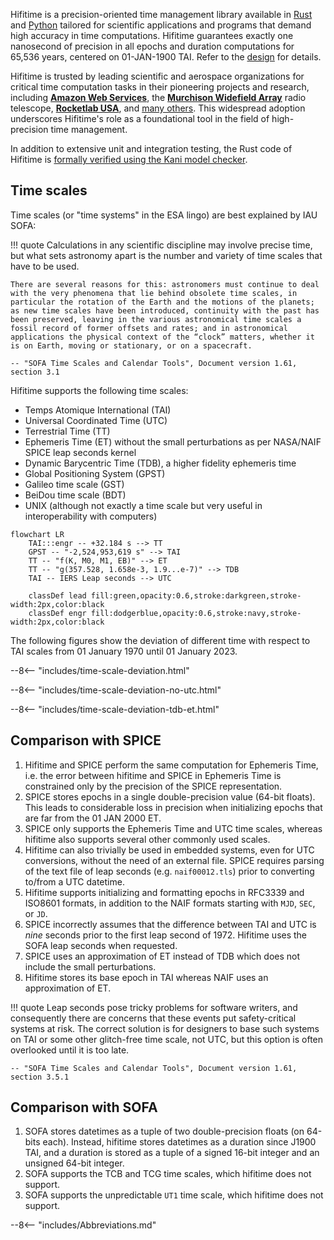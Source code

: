 Hifitime is a precision-oriented time management library available in [Rust](rust.md) and [Python](python.md) tailored for scientific applications and programs that demand high accuracy in time computations. Hifitime guarantees exactly one nanosecond of precision in all epochs and duration computations for 65,536 years, centered on 01-JAN-1900 TAI. Refer to the [design](design.md) for details.

Hifitime is trusted by leading scientific and aerospace organizations for critical time computation tasks in their pioneering projects and research, including [**Amazon Web Services**](https://aws.amazon.com/blogs/opensource/how-open-source-projects-are-using-kani-to-write-better-software-in-rust/), the [**Murchison Widefield Array**](https://www.mwatelescope.org/) radio telescope, [**Rocketlab USA**](https://www.rocketlabusa.com), and [many others](https://pepy.tech/project/hifitime). This widespread adoption underscores Hifitime's role as a foundational tool in the field of high-precision time management.

In addition to extensive unit and integration testing, the Rust code of Hifitime is [formally verified using the Kani model checker](https://model-checking.github.io/kani-verifier-blog/2023/03/31/how-kani-helped-find-bugs-in-hifitime.html).

## Time scales

Time scales (or "time systems" in the ESA lingo) are best explained by IAU SOFA:

!!! quote
    Calculations in any scientific discipline may involve precise time, but what sets astronomy apart is the number and variety of time scales that have to be used.

    There are several reasons for this: astronomers must continue to deal with the very phenomena that lie behind obsolete time scales, in particular the rotation of the Earth and the motions of the planets; as new time scales have been introduced, continuity with the past has been preserved, leaving in the various astronomical time scales a fossil record of former offsets and rates; and in astronomical applications the physical context of the “clock” matters, whether it is on Earth, moving or stationary, or on a spacecraft.
    
    -- "SOFA Time Scales and Calendar Tools", Document version 1.61, section 3.1

Hifitime supports the following time scales:

+ Temps Atomique International (TAI)
+ Universal Coordinated Time (UTC)
+ Terrestrial Time (TT)
+ Ephemeris Time (ET) without the small perturbations as per NASA/NAIF SPICE leap seconds kernel
+ Dynamic Barycentric Time (TDB), a higher fidelity ephemeris time
+ Global Positioning System (GPST)
+ Galileo time scale (GST)
+ BeiDou time scale (BDT)
+ UNIX (although not exactly a time scale but very useful in interoperability with computers)

```mermaid
flowchart LR
    TAI:::engr -- +32.184 s --> TT
    GPST -- "-2,524,953,619 s" --> TAI
    TT -- "f(K, M0, M1, EB)" --> ET
    TT -- "g(357.528, 1.658e-3, 1.9...e-7)" --> TDB
    TAI -- IERS Leap seconds --> UTC

    classDef lead fill:green,opacity:0.6,stroke:darkgreen,stroke-width:2px,color:black
    classDef engr fill:dodgerblue,opacity:0.6,stroke:navy,stroke-width:2px,color:black
```

The following figures show the deviation of different time with respect to TAI scales from 01 January 1970 until 01 January 2023.

--8<-- "includes/time-scale-deviation.html"

--8<-- "includes/time-scale-deviation-no-utc.html"

--8<-- "includes/time-scale-deviation-tdb-et.html"

## Comparison with SPICE

1. Hifitime and SPICE perform the same computation for Ephemeris Time, i.e. the error between hifitime and SPICE in Ephemeris Time is constrained only by the precision of the SPICE representation.
1. SPICE stores epochs in a single double-precision value (64-bit floats). This leads to considerable loss in precision when initializing epochs that are far from the 01 JAN 2000 ET.
1. SPICE only supports the Ephemeris Time and UTC time scales, whereas hifitime also supports several other commonly used scales.
1. Hifitime can also trivially be used in embedded systems, even for UTC conversions, without the need of an external file. SPICE requires parsing of the text file of leap seconds (e.g. `naif00012.tls`) prior to converting to/from a UTC datetime.
1. Hifitime supports initializing and formatting epochs in RFC3339 and ISO8601 formats, in addition to the NAIF formats starting with `MJD`, `SEC`, or `JD`.
1. SPICE incorrectly assumes that the difference between TAI and UTC is _nine_ seconds prior to the first leap second of 1972. Hifitime uses the SOFA leap seconds when requested.
1. SPICE uses an approximation of ET instead of TDB which does not include the small perturbations.
1. Hifitime stores its base epoch in TAI whereas NAIF uses an approximation of ET.

!!! quote
    Leap seconds pose tricky problems for software writers, and consequently there are concerns that these events put safety-critical systems at risk. The correct solution is for designers to base such systems on TAI or some other glitch-free time scale, not UTC, but this option is often overlooked until it is too late.
    
    -- "SOFA Time Scales and Calendar Tools", Document version 1.61, section 3.5.1

## Comparison with SOFA

1. SOFA stores datetimes as a tuple of two double-precision floats (on 64-bits each). Instead, hifitime stores datetimes as a duration since J1900 TAI, and a duration is stored as a tuple of a signed 16-bit integer and an unsigned 64-bit integer.
1. SOFA supports the TCB and TCG time scales, which hifitime does not support.
1. SOFA supports the unpredictable `UT1` time scale, which hifitime does not support.


[^1]: Note that hifitime does not support date-agnostic epochs or time-agnostic epochs, only a combination of both.

--8<-- "includes/Abbreviations.md"